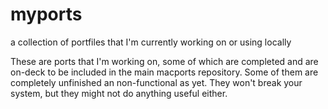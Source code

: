 # myports
a collection of portfiles that I'm currently working on or using locally

These are ports that I'm working on, some of which are completed and are on-deck to be included in the main macports repository. Some of them are completely unfinished an non-functional as yet. They won't break your system, but they might not do anything useful either.
